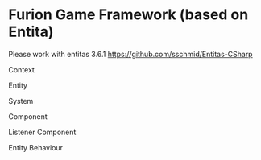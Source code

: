 # Furion Game Framework (based on Entita)

Please work with entitas 3.6.1
https://github.com/sschmid/Entitas-CSharp





Context

Entity

System

Component

Listener Component

Entity Behaviour
